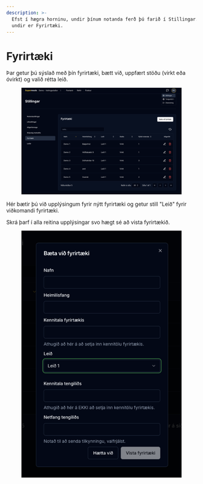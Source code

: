 ```yaml
---
description: >-
  Efst í hægra horninu, undir þínum notanda ferð þú farið í Stillingar. Þar
  undir er Fyrirtæki.
---
```


# Fyrirtæki

Þar getur þú sýslað með þín fyrirtæki, bætt við, uppfært stöðu (virkt eða óvirkt) og valið rétta leið.&#x20;

<figure><img src="../../.gitbook/assets/Screenshot 2025-07-11 at 15.38.33 (1).png" alt=""><figcaption></figcaption></figure>

Hér bætir þú við upplýsingum fyrir nýtt fyrirtæki og getur still "Leið" fyrir viðkomandi fyrirtæki.&#x20;

Skrá þarf í alla reitina upplýsingar svo hægt sé að vista fyrirtækið.

<figure><img src="../../.gitbook/assets/Screenshot 2025-07-14 at 11.52.02.png" alt=""><figcaption></figcaption></figure>
